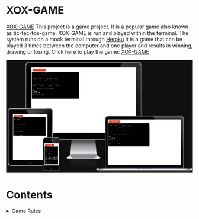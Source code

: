  # XOX-GAME
 [XOX-GAME](https://tic-tac-toe-game-merve-f793c47a141b.herokuapp.com/) This project is a game project. It is a popular game also known as tic-tac-toe-game. XOX-GAME is run and played within the terminal. The system runs on a mock terminal through [Heroku](https://id.heroku.com/login) It is a game that can be played 3 times between the computer and one player and results in winning, drawing or losing.
 Click here to play the game: [XOX-GAME](https://tic-tac-toe-game-merve-f793c47a141b.herokuapp.com/)

 ![Am I Responsive?](images/XOX-GAME-responsive.png)

# Contents
<details>
<summary>Game Rules</summary>
           Tic Tac Toe Rules:
    1) You will play against computer.")
    2) You will choose a number between 1-9.")
    3) You will try to complete a line.")
    4) If you complete a line, you will win the turn.")
    5) 3 game turn will play.")
    6) If you win minimum 2 turn, you will win the game.")
</details>

